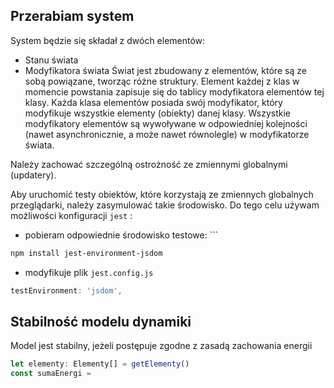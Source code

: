 ## Przerabiam system 

System będzie się składał z dwóch elementów:
+ Stanu świata
+ Modyfikatora świata
Świat jest zbudowany z elementów, które są ze sobą powiązane, tworząc różne struktury. Element każdej z klas w momencie powstania zapisuje się do tablicy modyfikatora elementów tej klasy. Każda klasa elementów posiada swój modyfikator, który modyfikuje wszystkie elementy (obiekty) danej klasy.
Wszystkie modyfikatory elementów są wywoływane w odpowiedniej kolejności (nawet asynchronicznie, a może nawet równolegle) w modyfikatorze świata. 

Należy zachować szczególną ostrożność ze zmiennymi globalnymi (updatery).

Aby uruchomić testy obiektów, które korzystają ze zmiennych globalnych przeglądarki, należy zasymulować takie środowisko. Do tego celu używam możliwości konfiguracji `jest` :
+ pobieram odpowiednie środowisko testowe: ```
``` bash 
npm install jest-environment-jsdom
```
+ modyfikuje plik `jest.config.js`
``` js
testEnvironment: 'jsdom',
```



## Stabilność modelu dynamiki

Model jest stabilny, jeżeli postępuje zgodne z zasadą zachowania energii 
```ts
let elementy: Elementy[] = getElementy()
const sumaEnergi =   
```